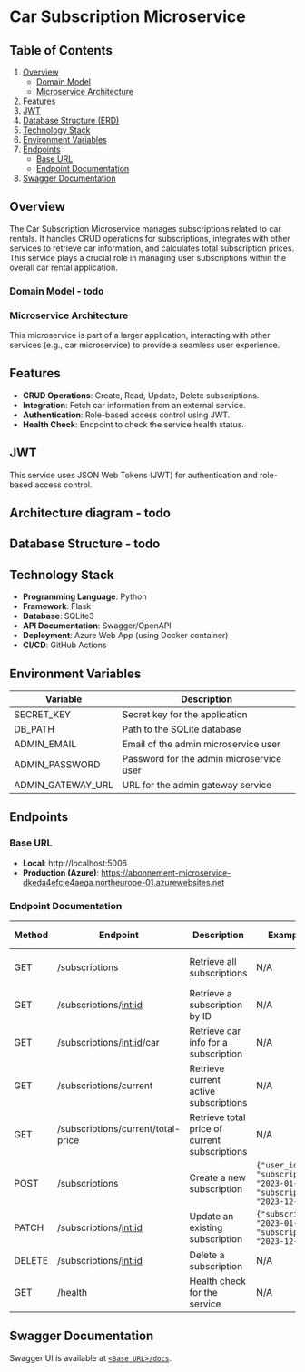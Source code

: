 # Car Subscription Microservice

## Table of Contents
1. [Overview](#overview)
   - [Domain Model](#domain-model)
   - [Microservice Architecture](#microservice-architecture)
2. [Features](#features)
3. [JWT](#jwt)
4. [Database Structure (ERD)](#database-structure-erd)
5. [Technology Stack](#technology-stack)
6. [Environment Variables](#environment-variables)
7. [Endpoints](#endpoints)
   - [Base URL](#base-url)
   - [Endpoint Documentation](#endpoint-documentation)
8. [Swagger Documentation](#swagger-documentation)

## Overview
The Car Subscription Microservice manages subscriptions related to car rentals. It handles CRUD operations for subscriptions, integrates with other services to retrieve car information, and calculates total subscription prices. This service plays a crucial role in managing user subscriptions within the overall car rental application.

### Domain Model - todo

### Microservice Architecture
This microservice is part of a larger application, interacting with other services (e.g., car microservice) to provide a seamless user experience.

## Features
- **CRUD Operations**: Create, Read, Update, Delete subscriptions.
- **Integration**: Fetch car information from an external service.
- **Authentication**: Role-based access control using JWT.
- **Health Check**: Endpoint to check the service health status.

## JWT
This service uses JSON Web Tokens (JWT) for authentication and role-based access control.

## Architecture diagram - todo

## Database Structure - todo


## Technology Stack
- **Programming Language**: Python
- **Framework**: Flask
- **Database**: SQLite3
- **API Documentation**: Swagger/OpenAPI
- **Deployment**: Azure Web App (using Docker container)
- **CI/CD**: GitHub Actions

## Environment Variables
| Variable            | Description                                      |
|---------------------|--------------------------------------------------|
| SECRET_KEY          | Secret key for the application                   |
| DB_PATH             | Path to the SQLite database                      |
| ADMIN_EMAIL         | Email of the admin microservice user                          |
| ADMIN_PASSWORD      | Password for the admin microservice user                      |
| ADMIN_GATEWAY_URL   | URL for the admin gateway service                |


## Endpoints
### Base URL
- **Local**: http://localhost:5006
- **Production (Azure)**: https://abonnement-microservice-dkeda4efcje4aega.northeurope-01.azurewebsites.net

### Endpoint Documentation
| Method | Endpoint                                 | Description                            | Example Request Body                                                        | Response Codes          | Role Required          |
|--------|------------------------------------------|----------------------------------------|-----------------------------------------------------------------------------|-------------------------|------------------------|
| GET    | /subscriptions                           | Retrieve all subscriptions             | N/A                                                                         | 200, 204, 401, 404, 500 | admin, finance, sales  |
| GET    | /subscriptions/<int:id>                  | Retrieve a subscription by ID          | N/A                                                                         | 200, 401, 404, 500      | admin, sales           |
| GET    | /subscriptions/<int:id>/car              | Retrieve car info for a subscription   | N/A                                                                         | 200, 401, 404, 500      | admin, sales           |
| GET    | /subscriptions/current                   | Retrieve current active subscriptions  | N/A                                                                         | 200, 204, 401, 404, 500 | admin                  |
| GET    | /subscriptions/current/total-price       | Retrieve total price of current subscriptions | N/A                                                                  | 200, 401, 500           | admin, finance         |
| POST   | /subscriptions                           | Create a new subscription              | `{"user_id": 1, "car_id": 1, "subscription_start_date": "2023-01-01", "subscription_end_date": "2023-12-31"}` | 201, 401, 400, 500      | admin, sales           |
| PATCH  | /subscriptions/<int:id>                  | Update an existing subscription        | `{"subscription_start_date": "2023-01-01", "subscription_end_date": "2023-12-31"}` | 200, 401, 400, 500      | admin, sales           |
| DELETE | /subscriptions/<int:id>                  | Delete a subscription                  | N/A                                                                         | 200, 401, 404, 500      | admin, sales           |
| GET    | /health                                  | Health check for the service           | N/A                                                                         | 200, 500                | N/A                    |

## Swagger Documentation 
Swagger UI is available at [`<Base URL>/docs`](https://abonnement-microservice-dkeda4efcje4aega.northeurope-01.azurewebsites.net/docs).
